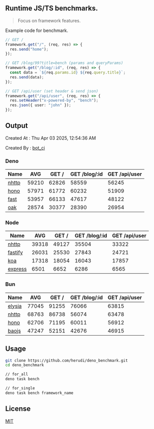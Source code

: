 ## Runtime JS/TS benchmarks.

> Focus on framework features.

Example code for benchmark.
```ts
// GET /
framework.get("/", (req, res) => {
  res.send("home");
});

// GET /blog/99?title=bench (params and queryParams)
framework.get("/blog/:id", (req, res) => {
  const data = `${req.params.id} ${req.query.title}`;
  res.send(data);
});

// GET /api/user (set header & send json)
framework.get("/api/user", (req, res) => {
  res.setHeader("x-powered-by", "bench");
  res.json({ user: "john" });
});
```

## Output
Created At : Thu Apr 03 2025, 12:54:36 AM

Created By : [bot_ci](https://github.com/herudi/deno_benchmarks/commits?author=github-actions%5Bbot%5D)


### Deno
|Name|AVG|GET /|GET /blog/:id|GET /api/user|
|----|----|----|----|----|
|[nhttp](https://github.com/nhttp/nhttp)|59210|62826|58559|56245|
|[hono](https://github.com/honojs/hono)|57971|61772|60232|51909|
|[fast](https://github.com/danteissaias/fast)|53957|66133|47617|48122|
|[oak](https://github.com/oakserver/oak)|28574|30377|28390|26954|
  


### Node
|Name|AVG|GET /|GET /blog/:id|GET /api/user|
|----|----|----|----|----|
|[nhttp](https://github.com/nhttp/nhttp)|39318|49127|35504|33322|
|[fastify](https://github.com/fastify/fastify)|26031|25530|27843|24721|
|[koa](https://github.com/koajs/koa)|17318|18054|16043|17857|
|[express](https://github.com/expressjs/express)|6501|6652|6286|6565|
  


### Bun
|Name|AVG|GET /|GET /blog/:id|GET /api/user|
|----|----|----|----|----|
|[elysia](https://github.com/elysiajs/elysia)|77045|91255|76066|63815|
|[nhttp](https://github.com/nhttp/nhttp)|68763|86738|56074|63478|
|[hono](https://github.com/honojs/hono)|62706|71195|60011|56912|
|[baojs](https://github.com/mattreid1/baojs)|47247|52151|42676|46915|
  



## Usage

```bash
git clone https://github.com/herudi/deno_benchmark.git
cd deno_benchmark

// for_all
deno task bench

// for_single
deno task bench framework_name
```

## License

[MIT](LICENSE)

